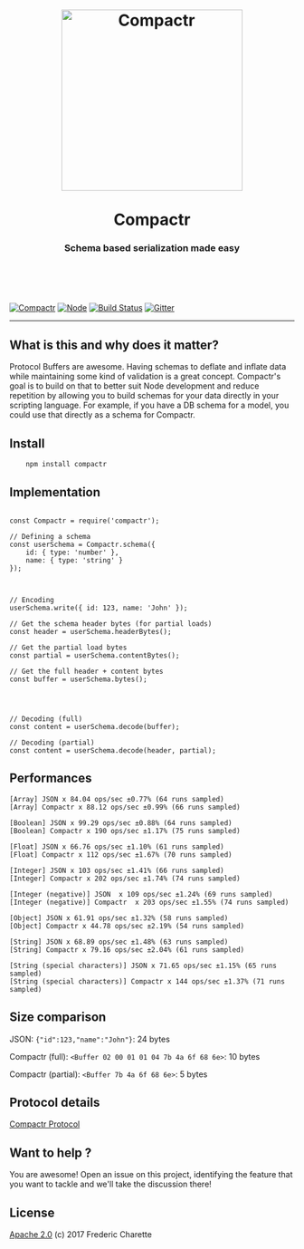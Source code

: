 <h1 align="center">
  <a title="Schema based serialization made easy" href="http://compactr.js.org">
    <img alt="Compactr" width="320px" src="http://res.cloudinary.com/compactr/image/upload/v1487202241/compactr_header.png" />
    <br/><br/>
  </a>
  Compactr
</h1>
<h3 align="center">
  Schema based serialization made easy
  <br/><br/><br/>
</h3>
<br/>

[![Compactr](https://img.shields.io/npm/v/compactr.svg)](https://www.npmjs.com/package/compactr)
[![Node](https://img.shields.io/badge/node->%3D4.0-blue.svg)](https://nodejs.org)
[![Build Status](https://travis-ci.org/compactr/compactr.js.svg?branch=master)](https://travis-ci.org/compactr/compactr.js)
[![Gitter](https://img.shields.io/gitter/room/compactr/compactr.svg)](https://gitter.im/compactr/compactr)

---

## What is this and why does it matter?

Protocol Buffers are awesome. Having schemas to deflate and inflate data while maintaining some kind of validation is a great concept. Compactr's goal is to build on that to better suit Node development and reduce repetition by allowing you to build schemas for your data directly in your scripting language. For example, if you have a DB schema for a model, you could use that directly as a schema for Compactr.


## Install

```
    npm install compactr
```


## Implementation

```node

const Compactr = require('compactr');

// Defining a schema
const userSchema = Compactr.schema({ 
	id: { type: 'number' },
	name: { type: 'string' }
});



// Encoding
userSchema.write({ id: 123, name: 'John' });

// Get the schema header bytes (for partial loads)
const header = userSchema.headerBytes();

// Get the partial load bytes
const partial = userSchema.contentBytes();

// Get the full header + content bytes
const buffer = userSchema.bytes();




// Decoding (full)
const content = userSchema.decode(buffer);

// Decoding (partial)
const content = userSchema.decode(header, partial);
```


## Performances

```
[Array] JSON x 84.04 ops/sec ±0.77% (64 runs sampled)
[Array] Compactr x 88.12 ops/sec ±0.99% (66 runs sampled)

[Boolean] JSON x 99.29 ops/sec ±0.88% (64 runs sampled)
[Boolean] Compactr x 190 ops/sec ±1.17% (75 runs sampled)

[Float] JSON x 66.76 ops/sec ±1.10% (61 runs sampled)
[Float] Compactr x 112 ops/sec ±1.67% (70 runs sampled)

[Integer] JSON x 103 ops/sec ±1.41% (66 runs sampled)
[Integer] Compactr x 202 ops/sec ±1.74% (74 runs sampled)

[Integer (negative)] JSON  x 109 ops/sec ±1.24% (69 runs sampled)
[Integer (negative)] Compactr  x 203 ops/sec ±1.55% (74 runs sampled)

[Object] JSON x 61.91 ops/sec ±1.32% (58 runs sampled)
[Object] Compactr x 44.78 ops/sec ±2.19% (54 runs sampled)

[String] JSON x 68.89 ops/sec ±1.48% (63 runs sampled)
[String] Compactr x 79.16 ops/sec ±2.04% (61 runs sampled)

[String (special characters)] JSON x 71.65 ops/sec ±1.15% (65 runs sampled)
[String (special characters)] Compactr x 144 ops/sec ±1.37% (71 runs sampled)
```


## Size comparison

JSON: `{"id":123,"name":"John"}`: 24 bytes 

Compactr (full): `<Buffer 02 00 01 01 04 7b 4a 6f 68 6e>`: 10 bytes

Compactr (partial): `<Buffer 7b 4a 6f 68 6e>`: 5 bytes


## Protocol details

[Compactr Protocol](https://github.com/compactr/protocol)


## Want to help ?

You are awesome! Open an issue on this project, identifying the feature that you want to tackle and we'll take the discussion there!


## License 

[Apache 2.0](LICENSE) (c) 2017 Frederic Charette
